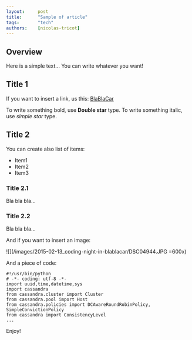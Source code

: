 ```yaml
---
layout:     post
title:      "Sample of article"
tags:       "tech"
authors:    [nicolas-tricot]
---
```


## Overview

Here is a simple text... You can write whatever you want!

## Title 1

If you want to insert a link, us this:
[BlaBlaCar](http://www.blablacar.com/)

To write something bold, use **Double star** type.
To write something italic, use *simple star* type.

## Title 2

You can create also list of items:

* Item1
* Item2
* Item3


### Title 2.1

Bla bla bla...

### Title 2.2

Bla bla bla...

And if you want to insert an image:

![](/images/2015-02-13_coding-night-in-blablacar/DSC04944.JPG =600x)

And a piece of code:

	#!/usr/bin/python
    # -*- coding: utf-8 -*-
    import uuid,time,datetime,sys
    import cassandra
    from cassandra.cluster import Cluster
    from cassandra.pool import Host
    from cassandra.policies import DCAwareRoundRobinPolicy, SimpleConvictionPolicy
    from cassandra import ConsistencyLevel
    ...

Enjoy!
